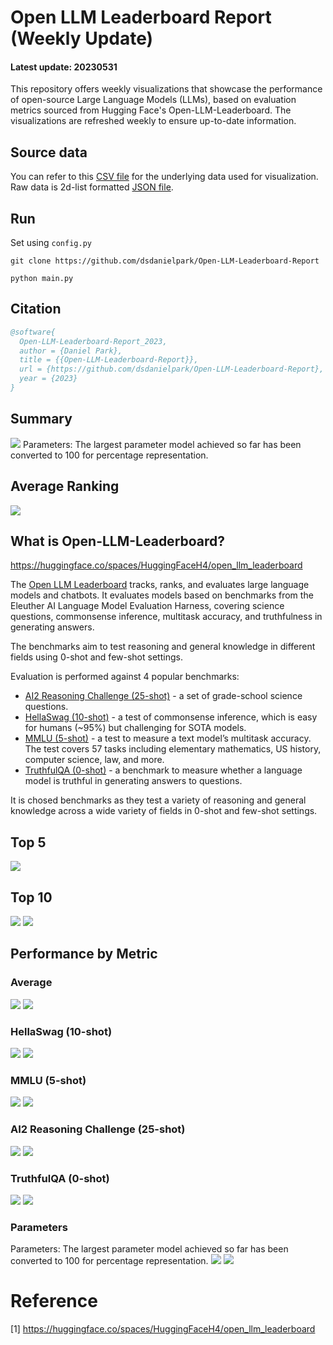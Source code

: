 # Open LLM Leaderboard Report (Weekly Update)
#### Latest update: 20230531
This repository offers weekly visualizations that showcase the performance of open-source Large Language Models (LLMs), based on evaluation metrics sourced from Hugging Face's Open-LLM-Leaderboard. The visualizations are refreshed weekly to ensure up-to-date information.

## Source data
You can refer to this [CSV file](https://github.com/dsdanielpark/Open-LLM-Leaderboard-Report/blob/main/assets/20230531/20230531.csv) for the underlying data used for visualization. Raw data is 2d-list formatted [JSON file](https://github.com/dsdanielpark/Open-LLM-Leaderboard-Report/blob/main/data/20230531.json).

## Run
Set using `config.py`
```
git clone https://github.com/dsdanielpark/Open-LLM-Leaderboard-Report
```
```
python main.py
```

## Citation
```bibtex
@software{
  Open-LLM-Leaderboard-Report_2023,
  author = {Daniel Park},
  title = {{Open-LLM-Leaderboard-Report}},
  url = {https://github.com/dsdanielpark/Open-LLM-Leaderboard-Report},
  year = {2023}
}
```

##  Summary
![](assets/20230531/totalplot.png)
Parameters: The largest parameter model achieved so far has been converted to 100 for percentage representation.

## Average Ranking
![](assets/20230531/rankingplot_Average.png)

## What is Open-LLM-Leaderboard?
https://huggingface.co/spaces/HuggingFaceH4/open_llm_leaderboard

The [Open LLM Leaderboard](https://huggingface.co/spaces/HuggingFaceH4/open_llm_leaderboard) tracks, ranks, and evaluates large language models and chatbots. It evaluates models based on benchmarks from the Eleuther AI Language Model Evaluation Harness, covering science questions, commonsense inference, multitask accuracy, and truthfulness in generating answers. 

The benchmarks aim to test reasoning and general knowledge in different fields using 0-shot and few-shot settings.

Evaluation is performed against 4 popular benchmarks:
- [AI2 Reasoning Challenge (25-shot)](https://allenai.org/data/arc) - a set of grade-school science questions.
- [HellaSwag (10-shot)](https://paperswithcode.com/dataset/hellaswag) - a test of commonsense inference, which is easy for humans (~95%) but challenging for SOTA models.
- [MMLU (5-shot)](https://paperswithcode.com/sota/multi-task-language-understanding-on-mmlu) - a test to measure a text model’s multitask accuracy. The test covers 57 tasks including elementary mathematics, US history, computer science, law, and more.
- [TruthfulQA (0-shot)](https://paperswithcode.com/dataset/truthfulqa) - a benchmark to measure whether a language model is truthful in generating answers to questions.

It is chosed benchmarks as they test a variety of reasoning and general knowledge across a wide variety of fields in 0-shot and few-shot settings.

## Top 5
![](assets/20230531/top5plot.png)

## Top 10
![](assets/20230531/top10_with_barplot.png)
![](assets/20230531/top10_with_lineplot.png)

## Performance by Metric

### Average
![](assets/20230531/Average.png)
![](assets/20230531/rankingplot_Average.png)

### HellaSwag (10-shot)
![](assets/20230531/HellaSwag(10-shot).png)
![](assets/20230531/rankingplot_HellaSwag(10-shot).png)

### MMLU (5-shot)
![](assets/20230531/MMLU(5-shot).png)
![](assets/20230531/rankingplot_MMLU(5-shot).png)

### AI2 Reasoning Challenge (25-shot)
![](assets/20230531/ARC(25-shot).png)
![](assets/20230531/rankingplot_ARC(25-shot).png)

### TruthfulQA (0-shot)
![](assets/20230531/TruthfulQA(0-shot).png)
![](assets/20230531/rankingplot_TruthfulQA(0-shot).png)

### Parameters
Parameters: The largest parameter model achieved so far has been converted to 100 for percentage representation.
![](assets/20230531/Parameters.png)
![](assets/20230531/rankingplot_Parameters.png)

# Reference
[1] https://huggingface.co/spaces/HuggingFaceH4/open_llm_leaderboard


